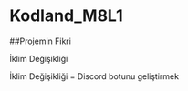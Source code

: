 # Kodland_M8L1

##Projemin Fikri

İklim Değişikliği

İklim Değişikliği = Discord botunu geliştirmek
